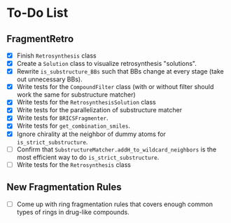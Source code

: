# To-Do List

## FragmentRetro

- [x] Finish `Retrosynthesis` class
- [x] Create a `Solution` class to visualize retrosynthesis "solutions".
- [x] Rewrite `is_substructure_BBs` such that BBs change at every stage (take out unnecessary BBs).
- [x] Write tests for the `CompoundFilter` class (with or without filter should work the same for substructure matcher)
- [x] Write tests for the `RetrosynthesisSolution` class
- [x] Write tests for the parallelization of substructure matcher
- [x] Write tests for `BRICSFragmenter`.
- [x] Write tests for `get_combination_smiles`.
- [x] Ignore chirality at the neighbor of dummy atoms for `is_strict_substructure`.
- [ ] Confirm that `SubstructureMatcher.addH_to_wildcard_neighbors` is the most efficient way to do `is_strict_substructure`.
- [ ] Write tests for the `Retrosynthesis` class

## New Fragmentation Rules

- [ ] Come up with ring fragmentation rules that covers enough common types of rings in drug-like compounds.
